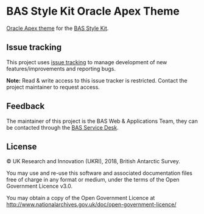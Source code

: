 # BAS Style Kit Oracle Apex Theme

[Oracle Apex theme](https://apex.oracle.com/) for the [BAS Style Kit](https://style-kit.web.bas.ac.uk).
## Issue tracking

This project uses [issue tracking](https://gitlab.data.bas.ac.uk/web-apps/bsk/bas-style-kit-apex-theme/issues) to 
manage development of new features/improvements and reporting bugs.

**Note:** Read & write access to this issue tracker is restricted. Contact the project maintainer to request access.

## Feedback

The maintainer of this project is the BAS Web & Applications Team, they can be contacted through the 
[BAS Service Desk](mailto:servicedesk@bas.ac.uk).

## License

© UK Research and Innovation (UKRI), 2018, British Antarctic Survey.

You may use and re-use this software and associated documentation files free of charge in any format or medium, under 
the terms of the Open Government Licence v3.0.

You may obtain a copy of the Open Government Licence at http://www.nationalarchives.gov.uk/doc/open-government-licence/
